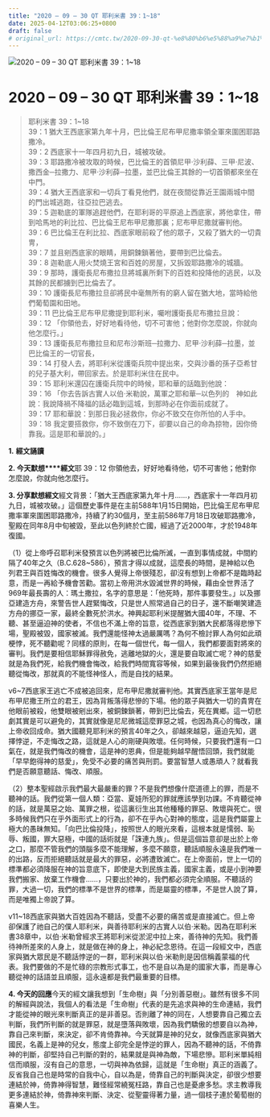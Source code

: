 ```yaml
---
title: "2020 – 09 – 30 QT 耶利米書 39：1~18"
date: 2025-04-12T03:06:25+0800
draft: false
# original_url: https://cmtc.tw/2020-09-30-qt-%e8%80%b6%e5%88%a9%e7%b1%b3%e6%9b%b8-39%ef%bc%9a118
---
```


![2020 – 09 – 30 QT 耶利米書 39：1~18](/images/qt.jpg   "2020 – 09 – 30 QT 耶利米書 39：1~18")

# 2020 – 09 – 30 QT 耶利米書 39：1~18

> 耶利米書 39：1~18  
> 39：1 猶大王西底家第九年十月，巴比倫王尼布甲尼撒率領全軍來圍困耶路撒冷。  
> 39：2 西底家十一年四月初九日，城被攻破。  
> 39：3 耶路撒冷被攻取的時候，巴比倫王的首領尼甲‧沙利薛、三甲‧尼波、撒西金─拉撒力、尼甲‧沙利薛─拉墨，並巴比倫王其餘的一切首領都來坐在中門。  
> 39：4 猶大王西底家和一切兵丁看見他們，就在夜間從靠近王園兩城中間的門出城逃跑，往亞拉巴逃去。  
> 39：5 迦勒底的軍隊追趕他們，在耶利哥的平原追上西底家，將他拿住，帶到哈馬地的利比拉、巴比倫王尼布甲尼撒那裏；尼布甲尼撒就審判他。  
> 39：6 巴比倫王在利比拉、西底家眼前殺了他的眾子，又殺了猶大的一切貴冑，  
> 39：7 並且剜西底家的眼睛，用銅鍊鎖著他，要帶到巴比倫去。  
> 39：8 迦勒底人用火焚燒王宮和百姓的房屋，又拆毀耶路撒冷的城牆。  
> 39：9 那時，護衛長尼布撒拉旦將城裏所剩下的百姓和投降他的逃民，以及其餘的民都擄到巴比倫去了。  
> 39：10 護衛長尼布撒拉旦卻將民中毫無所有的窮人留在猶大地，當時給他們葡萄園和田地。  
> 39：11 巴比倫王尼布甲尼撒提到耶利米，囑咐護衛長尼布撒拉旦說：  
> 39：12 「你領他去，好好地看待他，切不可害他；他對你怎麼說，你就向他怎麼行。」  
> 39：13 護衛長尼布撒拉旦和尼布沙斯班─拉撒力、尼甲‧沙利薛─拉墨，並巴比倫王的一切官長，  
> 39：14 打發人去，將耶利米從護衛兵院中提出來，交與沙番的孫子亞希甘的兒子基大利，帶回家去。於是耶利米住在民中。  
> 39：15 耶利米還囚在護衛兵院中的時候，耶和華的話臨到他說：  
> 39：16 「你去告訴古實人以伯‧米勒說，萬軍之耶和華─以色列的　神如此說：我說降禍不降福的話必臨到這城，到那時必在你面前成就了。  
> 39：17 耶和華說：到那日我必拯救你，你必不致交在你所怕的人手中。  
> 39：18 我定要搭救你，你不致倒在刀下，卻要以自己的命為掠物，因你倚靠我。這是耶和華說的。」

**1.** **經文誦讀**

**2. 今天默想****經文**耶 39：12 你領他去，好好地看待他，切不可害他；他對你怎麼說，你就向他怎麼行。

**3. 分享默想經文**經文背景：「猶大王西底家第九年十月……，西底家十一年四月初九日，城被攻破。」這個歷史事件是在主前588年1月15日開始，巴比倫王尼布甲尼撒率軍來圍困耶路撒冷，持續了約30個月，至主前586年7月18日攻破耶路撒冷，聖殿在同年8月中旬被毀，至此以色列終於亡國，經過了近2000年，才於1948年復國。

（1）從上帝呼召耶利米發預言以色列將被巴比倫所滅，一直到事情成就，中間約隔了40年之久（B.C.628~586），預言才得以成就，這麼長的時間，是神給以色列君王與百姓悔改的機會。很多人覺得上帝很殘忍，卻沒有想到上帝都不是臨時起意，而是一再給予機會苦勸。當初上帝用洪水毀滅世界的時候，藉由全世界活了969年最長壽的人：瑪土撒拉，名字的意思是：「他死時，那件事要發生。」以及挪亞建造方舟，來警告世人趕緊悔改，只是世人照常過自己的日子，還不斷嘲笑建造方舟的挪亞一家，最終全數死於洪水。神興起耶利米提醒猶大國40年，不理、不聽、甚至逼迫神的使者，不信也不滿上帝的旨意，從西底家到猶大民都落得悲慘下場，聖殿被毀，國家被滅。我們還能怪神太過嚴厲嗎？為何不檢討罪人為何如此頑梗悖，死不聽勸呢？同樣的原則，在每一個世代，每一個人，我們都要面對將來的審判。我們是要相信耶穌罪得赦免，逃離地獄的火，還是要自取滅亡呢？神的慈愛就是為我們死，給我們機會悔改，給我們時間寬容等候，如果到最後我們仍然拒絕聽從悔改，那就真的不能怪神怪人，而是自找的結果。

v6~7西底家王逃亡不成被追回來，尼布甲尼撒就審判他。其實西底家王當年是尼布甲尼撒王所立的君王，因為背叛落得悲慘的下場。他的眾子與猶大一切的貴冑在他眼前被殺，他雙眼被剜出來，被銅鍊鎖著，帶到巴比倫去，死在異鄉。這一切悲劇其實是可以避免的，其實就像是尼尼微城這麼罪惡之城，也因為真心的悔改，讓上帝收回成命。猶大國聽見耶利米的預言40年之久，卻越來越惡，逼迫先知，選擇悖逆，不走悔改之路，這就是人心的剛硬與敗壞。任何時候，只要我們還有一口氣在，就是我們悔改的機會，這是神的恩典，但是能夠越早醒悟回頭，我們就能「早早飽得神的慈愛」，免受不必要的痛苦與刑罰。要當智慧人或愚頑人？就看我們是否願意聽話、悔改、順服。

（2）整本聖經啟示我們最大最嚴重的罪？不是我們想像什麼道德上的罪，而是不聽神的話。我們從第一個人類：亞當、夏娃所犯的罪就應該學到功課。不肯聽從神的話，就是萬惡之始、萬罪之根，從這裏衍生出其他種種的罪惡、敗壞與死亡。很多時候我們只在乎外面形式上的行為，卻不在乎內心對神的態度，這是我們屬靈上極大的愚昧無知。「向巴比倫投降」，按照世人的眼光來看，這根本就是懦弱、恥辱、叛國，罪大惡極，中國的話術就是「誅連九族」。但是這個旨意卻是出於上帝之口，那麼不管我們的頭腦多麼不能理解，多麼不願意，聽話順服永遠是我們唯一的出路，反而拒絕聽話就是最大的罪惡，必將遭致滅亡。在上帝面前，世上一切的標準都必須降服在神的旨意底下，即使是大到民族主義，國家主義，或是小到神要我們搬家、放棄工作機會……，只要出於神的，我們都必須完全順服。不聽話的罪，大過一切，我們的標準不是世界的標準，而是屬靈的標準，不是世人說了算，而是唯獨上帝說了算。

v11~18西底家與猶大百姓因為不聽話，受盡不必要的痛苦或是直接滅亡。但上帝卻保護了祂自己的僕人耶利米，與善待耶利米的古實人以伯‧米勒。因為在耶利米書38章中，以伯‧米勒曾經求王將耶利米從淤泥中拉上來，善待神的先知。我們善待神所差來的人身上，就是做在神的身上，神必紀念恩待。在這一段經文中，西底家與猶大眾民是不聽話悖逆的一群，耶利米與以伯‧米勒則是因信稱義蒙福的代表。我們要做的不是忙碌的宗教形式事工，也不是自以為是的國家大事，而是專心聽從神的話語並且順服，這永遠都是我們最重要的目標。

**4. 今天的回應**今天的經文讓我想到「生命樹」與「分別善惡樹」。雖然有很多不同的解經與說法，我個人的看法是「生命樹」代表的是先追求與神的生命連結，我們才能從神的眼光來判斷真正的是非善惡。否則離了神的同在，人想要靠自己獨立去判斷，我們所判斷的就是罪惡，就是墮落與敗壞，因為我們驕傲的想要自以為神，靠自己來判斷，來決定，卻不肯倚靠神。今天就算是神的兒女，就像西底家與猶大國民，名義上是神的兒女，態度上卻完全是悖逆的罪人，因為不聽神的話，不倚靠神的判斷，卻堅持自己判斷的對的，結果就是與神為敵，下場悲慘。耶利米單純相信而順服，沒有自己的意思，一切與神為依歸，這就是「生命樹」真正的涵義了。反省我自己也是時常的自我中心，自以為是，倚靠自己的判斷與決定，卻很少想要連結於神，倚靠神得智慧，難怪經常繞冤枉路，靠自己也是憂慮多愁。求主教導我更多連結於神，倚靠神來判斷、決定、從聖靈得著力量，過一個枝子連於葡萄樹的喜樂人生。